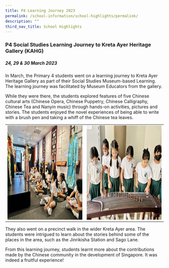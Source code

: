 ```yaml
---
title: P4 Learning Journey 2023
permalink: /school-information/school-highlights/permalink/
description: ""
third_nav_title: School Highlights
---
```

### P4 Social Studies Learning Journey to Kreta Ayer Heritage Gallery (KAHG)

##### 24, 29 &amp; 30 March 2023


In March, the Primary 4 students went on a learning journey to Kreta Ayer Heritage Gallery as part of their Social Studies Museum-based Learning. The learning journey was facilitated by Museum Educators from the gallery. 

While they were there, the students explored features of five Chinese cultural arts (Chinese Opera, Chinese Puppetry, Chinese Calligraphy, Chinese Tea and Nanyin music) through hands-on activities, pictures and stories. The students enjoyed the novel experiences of being able to write with a brush pen and taking a whiff of the Chinese tea leaves.

<table>
<tbody><tr>
		<td><img alt="p1p2tea01" src="/images/P4 LJ Kreta Ayer 2023/p4ljka01.jpeg" style="width:500px;height:300px;"> </td>
		<td><img alt="p1p2tea02" src="/images/P4 LJ Kreta Ayer 2023/p4ljka02.jpeg" style="width:500px;height:300px;"> </td>
</tr></tbody></table>	

They also went on a precinct walk in the wider Kreta Ayer area. The students were intrigued to learn about the stories behind some of the places in the area, such as the Jinrikisha Station and Sago Lane. 

From this learning journey, students learnt more about the contributions made by the Chinese community in the development of Singapore. It was indeed a fruitful experience!